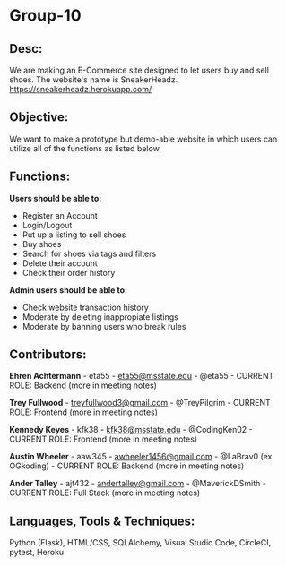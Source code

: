 # Group-10

## Desc:

We are making an E-Commerce site designed to let users buy and sell shoes. The website's name is SneakerHeadz.
https://sneakerheadz.herokuapp.com/

## Objective:

We want to make a prototype but demo-able website in which users can utilize all of the functions as listed below.

## Functions:

**Users should be able to:**

* Register an Account
* Login/Logout
* Put up a listing to sell shoes
* Buy shoes
* Search for shoes via tags and filters
* Delete their account
* Check their order history

**Admin users should be able to:**

* Check website transaction history
* Moderate by deleting inappropiate listings
* Moderate by banning users who break rules

## Contributors:

**Ehren Achtermann** - eta55 - eta55@msstate.edu - @eta55 - CURRENT ROLE: Backend (more in meeting notes)

**Trey Fullwood** - treyfullwood3@gmail.com - @TreyPilgrim - CURRENT ROLE: Frontend (more in meeting notes)

**Kennedy Keyes** - kfk38 - kfk38@msstate.edu - @CodingKen02 - CURRENT ROLE: Frontend (more in meeting notes)

**Austin Wheeler** - aaw345 - awheeler1456@gmail.com - @LaBrav0 (ex OGkoding) - CURRENT ROLE: Backend (more in meeting notes)

**Ander Talley** - ajt432 - andertalley@gmail.com - @MaverickDSmith - CURRENT ROLE: Full Stack (more in meeting notes)

  
## Languages, Tools & Techniques:

Python (Flask), HTML/CSS, SQLAlchemy, Visual Studio Code, CircleCI, pytest, Heroku
